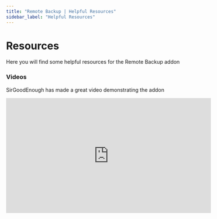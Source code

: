 ```yaml
---
title: "Remote Backup | Helpful Resources"
sidebar_label: "Helpful Resources"
---
```


# Resources

Here you will find some helpful resources for the Remote Backup addon 

### Videos 
SirGoodEnough has made a great video demonstrating the addon
<iframe width="560" height="315" src="https://www.youtube-nocookie.com/embed/0C4h3Bv75J4?start=860" title="YouTube video player" frameborder="0" allow="accelerometer; autoplay; clipboard-write; encrypted-media; gyroscope; picture-in-picture" allowfullscreen></iframe>
